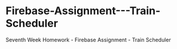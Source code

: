 # Firebase-Assignment---Train-Scheduler
Seventh Week Homework - Firebase Assignment - Train Scheduler
